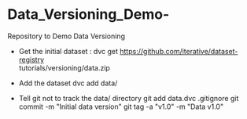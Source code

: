 # Data_Versioning_Demo-
Repository to Demo Data Versioning 

- Get the initial dataset : 
dvc get https://github.com/iterative/dataset-registry \
                                    tutorials/versioning/data.zip
                                    
- Add the dataset 
dvc add data/

- Tell git not to track the data/ directory
git add data.dvc .gitignore 
git commit -m "Initial data version"
git tag -a "v1.0" -m "Data v1.0"


